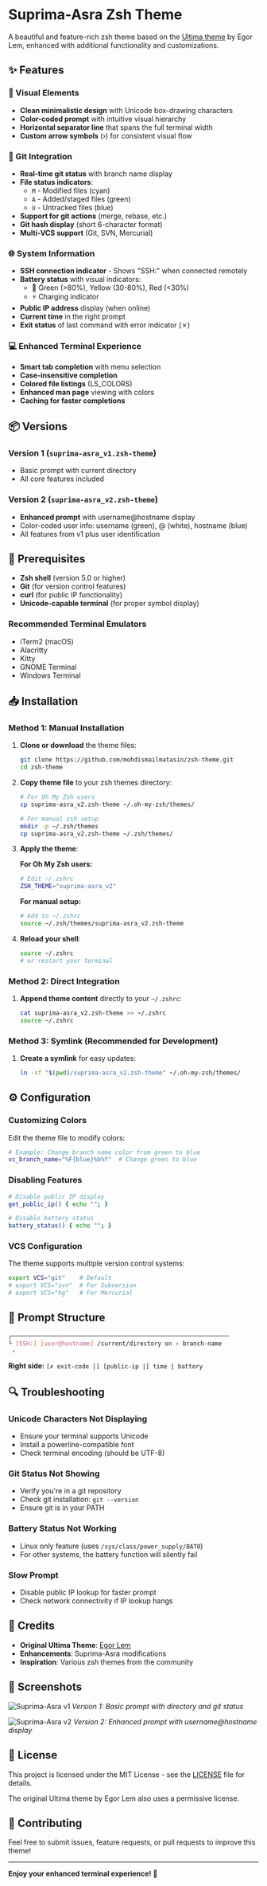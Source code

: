 # Suprima-Asra Zsh Theme

A beautiful and feature-rich zsh theme based on the [Ultima theme](https://github.com/egorlem/ultima.zsh-theme) by Egor Lem, enhanced with additional functionality and customizations.

## ✨ Features

### 🎨 Visual Elements

- **Clean minimalistic design** with Unicode box-drawing characters
- **Color-coded prompt** with intuitive visual hierarchy
- **Horizontal separator line** that spans the full terminal width
- **Custom arrow symbols** (›) for consistent visual flow

### 🔧 Git Integration

- **Real-time git status** with branch name display
- **File status indicators**:
  - `M` - Modified files (cyan)
  - `A` - Added/staged files (green)
  - `U` - Untracked files (blue)
- **Support for git actions** (merge, rebase, etc.)
- **Git hash display** (short 6-character format)
- **Multi-VCS support** (Git, SVN, Mercurial)

### 🌐 System Information

- **SSH connection indicator** - Shows "SSH:" when connected remotely
- **Battery status** with visual indicators:
  - 🔋 Green (>80%), Yellow (30-80%), Red (<30%)
  - ⚡ Charging indicator
- **Public IP address** display (when online)
- **Current time** in the right prompt
- **Exit status** of last command with error indicator (✗)

### 💻 Enhanced Terminal Experience

- **Smart tab completion** with menu selection
- **Case-insensitive completion**
- **Colored file listings** (LS_COLORS)
- **Enhanced man page** viewing with colors
- **Caching for faster completions**

## 📦 Versions

### Version 1 (`suprima-asra_v1.zsh-theme`)

- Basic prompt with current directory
- All core features included

### Version 2 (`suprima-asra_v2.zsh-theme`)

- **Enhanced prompt** with username@hostname display
- Color-coded user info: username (green), @ (white), hostname (blue)
- All features from v1 plus user identification

## 🔧 Prerequisites

- **Zsh shell** (version 5.0 or higher)
- **Git** (for version control features)
- **curl** (for public IP functionality)
- **Unicode-capable terminal** (for proper symbol display)

### Recommended Terminal Emulators

- iTerm2 (macOS)
- Alacritty
- Kitty
- GNOME Terminal
- Windows Terminal

## 📥 Installation

### Method 1: Manual Installation

1. **Clone or download** the theme files:

   ```bash
   git clone https://github.com/mohdismailmatasin/zsh-theme.git
   cd zsh-theme
   ```

2. **Copy theme file** to your zsh themes directory:

   ```bash
   # For Oh My Zsh users
   cp suprima-asra_v2.zsh-theme ~/.oh-my-zsh/themes/

   # For manual zsh setup
   mkdir -p ~/.zsh/themes
   cp suprima-asra_v2.zsh-theme ~/.zsh/themes/
   ```

3. **Apply the theme**:

   **For Oh My Zsh users:**

   ```bash
   # Edit ~/.zshrc
   ZSH_THEME="suprima-asra_v2"
   ```

   **For manual setup:**

   ```bash
   # Add to ~/.zshrc
   source ~/.zsh/themes/suprima-asra_v2.zsh-theme
   ```

4. **Reload your shell**:

   ```bash
   source ~/.zshrc
   # or restart your terminal
   ```

### Method 2: Direct Integration

1. **Append theme content** directly to your `~/.zshrc`:

   ```bash
   cat suprima-asra_v2.zsh-theme >> ~/.zshrc
   source ~/.zshrc
   ```

### Method 3: Symlink (Recommended for Development)

1. **Create a symlink** for easy updates:

   ```bash
   ln -sf "$(pwd)/suprima-asra_v2.zsh-theme" ~/.oh-my-zsh/themes/
   ```

## ⚙️ Configuration

### Customizing Colors

Edit the theme file to modify colors:

```bash
# Example: Change branch name color from green to blue
vc_branch_name="%F{blue}%b%f"  # Change green to blue
```

### Disabling Features

```bash
# Disable public IP display
get_public_ip() { echo ""; }

# Disable battery status
battery_status() { echo ""; }
```

### VCS Configuration

The theme supports multiple version control systems:

```bash
export VCS="git"    # Default
# export VCS="svn"  # For Subversion
# export VCS="hg"   # For Mercurial
```

## 🎯 Prompt Structure

```bash
┌─────────────────────────────────────────────────────────────
└ [SSH:] [user@hostname] /current/directory on › branch-name
 ›
```

**Right side:** `[✗ exit-code |] [public-ip |] time | battery`

## 🔍 Troubleshooting

### Unicode Characters Not Displaying

- Ensure your terminal supports Unicode
- Install a powerline-compatible font
- Check terminal encoding (should be UTF-8)

### Git Status Not Showing

- Verify you're in a git repository
- Check git installation: `git --version`
- Ensure git is in your PATH

### Battery Status Not Working

- Linux only feature (uses `/sys/class/power_supply/BAT0`)
- For other systems, the battery function will silently fail

### Slow Prompt

- Disable public IP lookup for faster prompt
- Check network connectivity if IP lookup hangs

## 🙏 Credits

- **Original Ultima Theme**: [Egor Lem](https://github.com/egorlem/ultima.zsh-theme)
- **Enhancements**: Suprima-Asra modifications
- **Inspiration**: Various zsh themes from the community

## 📸 Screenshots

![Suprima-Asra v1](sample/suprima_v1.png)
*Version 1: Basic prompt with directory and git status*

![Suprima-Asra v2](sample/suprima_v2.png)
*Version 2: Enhanced prompt with username@hostname display*

## 📄 License

This project is licensed under the MIT License - see the [LICENSE](LICENSE) file for details.

The original Ultima theme by Egor Lem also uses a permissive license.

## 🤝 Contributing

Feel free to submit issues, feature requests, or pull requests to improve this theme!

---

**Enjoy your enhanced terminal experience! 🚀**
